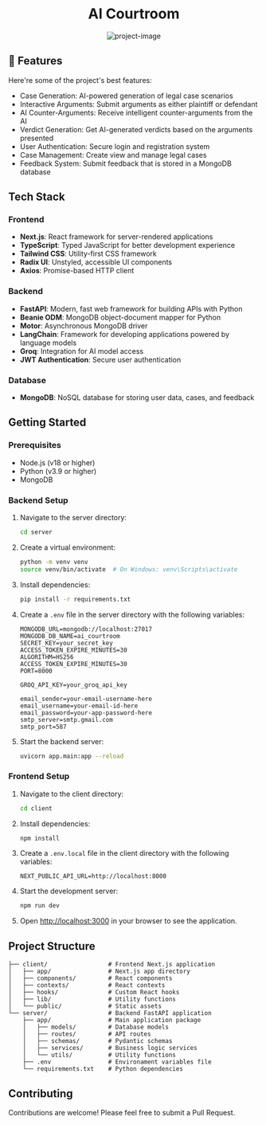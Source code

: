 <h1 align="center" id="title">AI Courtroom</h1>

<p align="center"><img src="https://socialify.git.ci/ParthRana1023/AI-Courtroom/image?description=1&amp;language=1&amp;name=1&amp;theme=Dark" alt="project-image"></p>

  
  
<h2>🧐 Features</h2>

Here're some of the project's best features:

*   Case Generation: AI-powered generation of legal case scenarios
*   Interactive Arguments: Submit arguments as either plaintiff or defendant
*   AI Counter-Arguments: Receive intelligent counter-arguments from the AI
*   Verdict Generation: Get AI-generated verdicts based on the arguments presented
*   User Authentication: Secure login and registration system
*   Case Management: Create view and manage legal cases
*   Feedback System: Submit feedback that is stored in a MongoDB database

## Tech Stack

### Frontend

- **Next.js**: React framework for server-rendered applications
- **TypeScript**: Typed JavaScript for better development experience
- **Tailwind CSS**: Utility-first CSS framework
- **Radix UI**: Unstyled, accessible UI components
- **Axios**: Promise-based HTTP client

### Backend

- **FastAPI**: Modern, fast web framework for building APIs with Python
- **Beanie ODM**: MongoDB object-document mapper for Python
- **Motor**: Asynchronous MongoDB driver
- **LangChain**: Framework for developing applications powered by language models
- **Groq**: Integration for AI model access
- **JWT Authentication**: Secure user authentication

### Database

- **MongoDB**: NoSQL database for storing user data, cases, and feedback

## Getting Started

### Prerequisites

- Node.js (v18 or higher)
- Python (v3.9 or higher)
- MongoDB

### Backend Setup

1. Navigate to the server directory:

   ```bash
   cd server
   ```

2. Create a virtual environment:

   ```bash
   python -m venv venv
   source venv/bin/activate  # On Windows: venv\Scripts\activate
   ```

3. Install dependencies:

   ```bash
   pip install -r requirements.txt
   ```

4. Create a `.env` file in the server directory with the following variables:

   ```
   MONGODB_URL=mongodb://localhost:27017
   MONGODB_DB_NAME=ai_courtroom
   SECRET_KEY=your_secret_key
   ACCESS_TOKEN_EXPIRE_MINUTES=30
   ALGORITHM=HS256 
   ACCESS_TOKEN_EXPIRE_MINUTES=30 
   PORT=8000

   GROQ_API_KEY=your_groq_api_key
   
   email_sender=your-email-username-here 
   email_username=your-email-id-here 
   email_password=your-app-password-here 
   smtp_server=smtp.gmail.com 
   smtp_port=587  
   ```

5. Start the backend server:
   ```bash
   uvicorn app.main:app --reload
   ```

### Frontend Setup

1. Navigate to the client directory:

   ```bash
   cd client
   ```

2. Install dependencies:

   ```bash
   npm install
   ```

3. Create a `.env.local` file in the client directory with the following variables:

   ```
   NEXT_PUBLIC_API_URL=http://localhost:8000
   ```

4. Start the development server:

   ```bash
   npm run dev
   ```

5. Open [http://localhost:3000](http://localhost:3000) in your browser to see the application.

## Project Structure

```
├── client/                 # Frontend Next.js application
│   ├── app/                # Next.js app directory
│   ├── components/         # React components
│   ├── contexts/           # React contexts
│   ├── hooks/              # Custom React hooks
│   ├── lib/                # Utility functions
│   └── public/             # Static assets
└── server/                 # Backend FastAPI application
    ├── app/                # Main application package
    │   ├── models/         # Database models
    │   ├── routes/         # API routes
    │   ├── schemas/        # Pydantic schemas
    │   ├── services/       # Business logic services
    │   └── utils/          # Utility functions
    ├── .env                # Environament variables file
    └── requirements.txt    # Python dependencies
```

## Contributing

Contributions are welcome! Please feel free to submit a Pull Request.
